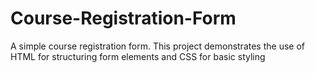 # Course-Registration-Form
A simple course registration form. This project demonstrates the use of HTML for structuring form elements and CSS for basic styling
